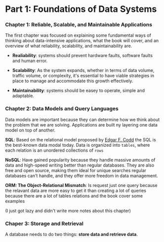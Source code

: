 # Part 1: Foundations of Data Systems

### Chapter 1: Reliable, Scalable, and Maintainable Applications

The first chapter was focused on explaining some fundamental ways of thinking about data-intensive applications, what the book will cover, and an overview of what reliability, scalability, and maintainability are.

- **Realiability**: systems should prevent hardware faults, software faults and human error.

- **Scalability**: As the system expands, whether in terms of data volume, traffic volume, or complexity, it's essential to have viable strategies in place to manage and accommodate this growth effectively.

- **Maintainability**: systems should be easey to operate, simple and adaptable.

### Chapter 2: Data Models and Query Languages

Data models are important because they can determine how we think about the problem that we are solving. Applications are built ny layering one data model on top of another.

**SQL**: Based on the relational model proposed by [Edgar F. Codd](https://en.wikipedia.org/wiki/Edgar_F._Codd) the SQL is the best-known data modal today. Data is organized into `tables`, where each relation is an unordered collections of `rows`

**NoSQL**: Have gained popularity because they handle massive amounts of data and high-speed writing better than regular databases. They are also free and open source, making them ideal for unique searches regular databases can't handle, and they offer more freedom in data management.

**ORM: The Object-Relational Mismatch**: Is request just one query because the relavant data are more easy to get it than creating a lot of queries because there are a lot of tables relations and the book cover some examples

(I just got lazy and didn't write more notes about this chapter)

### Chaper 3: Storage and Retrieval

A database needs to do two things: **store data and retrieve data**.

